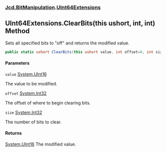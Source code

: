 ### [Jcd.BitManipulation](Jcd.BitManipulation.md 'Jcd.BitManipulation').[UInt64Extensions](Jcd.BitManipulation.UInt64Extensions.md 'Jcd.BitManipulation.UInt64Extensions')

## UInt64Extensions.ClearBits(this ushort, int, int) Method

Sets all specified bits to "off" and returns the modified value.

```csharp
public static ushort ClearBits(this ushort value, int offset=0, int size=16);
```

#### Parameters

<a name='Jcd.BitManipulation.UInt64Extensions.ClearBits(thisushort,int,int).value'></a>

`value` [System.UInt16](https://docs.microsoft.com/en-us/dotnet/api/System.UInt16 'System.UInt16')

The value to be modified.

<a name='Jcd.BitManipulation.UInt64Extensions.ClearBits(thisushort,int,int).offset'></a>

`offset` [System.Int32](https://docs.microsoft.com/en-us/dotnet/api/System.Int32 'System.Int32')

The offset of where to begin clearing bits.

<a name='Jcd.BitManipulation.UInt64Extensions.ClearBits(thisushort,int,int).size'></a>

`size` [System.Int32](https://docs.microsoft.com/en-us/dotnet/api/System.Int32 'System.Int32')

The number of bits to clear.

#### Returns

[System.UInt16](https://docs.microsoft.com/en-us/dotnet/api/System.UInt16 'System.UInt16')
The modified value.